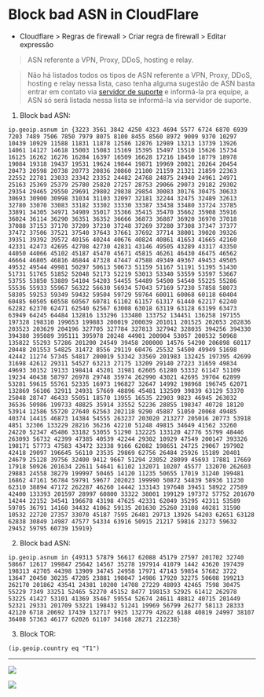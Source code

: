 # Block bad ASN in CloudFlare
- Cloudflare > Regras de firewall > Criar regra de firewall > Editar expressão
> ASN referente a VPN, Proxy, DDoS, hosting e relay.<br>

> Não há listados todos os tipos de ASN referente a VPN, Proxy, DDoS, hosting e relay nessa lista, caso tenha alguma sugestão de ASN basta entrar em contato via [servidor de suporte](https://discord.gg/pAMsAaG) e informá-la pra equipe, a ASN só será listada nessa lista se informá-la via servidor de suporte.
1) Block bad ASN:
```
ip.geoip.asnum in {3223 3561 3842 4250 4323 4694 5577 6724 6870 6939 7203 7489 7506 7850 7979 8075 8100 8455 8560 8972 9009 9370 10297 10439 10929 11588 11831 11878 12586 12876 12989 13213 13739 13926 14061 14127 14618 15003 15083 15169 15395 15497 15510 15626 15734 16125 16262 16276 16284 16397 16509 16628 17216 18450 18779 18978 19084 19318 19437 19531 19624 19844 19871 19969 20021 20264 20454 20473 20598 20738 20773 20836 20860 21100 21159 21321 21859 22363 22552 22781 23033 23342 23352 24482 24768 24875 24940 24961 24971 25163 25369 25379 25780 25820 27257 28753 29066 29073 29182 29302 29354 29465 29550 29691 29802 29838 29854 30083 30176 30475 30633 30693 30900 30998 31034 31103 32097 32181 32244 32475 32489 32613 32780 33070 33083 33182 33302 33330 33387 33438 33480 33724 33785 33891 34305 34971 34989 35017 35366 35415 35470 35662 35908 35916 36024 36114 36290 36351 36352 36666 36873 36887 36920 36970 37018 37088 37153 37170 37209 37230 37248 37269 37280 37308 37347 37377 37472 37506 37521 37540 37643 37661 37692 37714 38001 39020 39326 39351 39392 39572 40156 40244 40676 40824 40861 41653 41665 42160 42331 42473 42695 42708 42730 42831 43146 49505 43289 43317 43350 44050 44066 45102 45187 45470 45671 45815 46261 46430 46475 46562 46664 46805 46816 46844 47328 47447 47588 49349 49367 49453 49505 49532 49544 49981 50297 50613 50673 51159 51167 51191 51395 51430 51731 51765 51852 52048 52173 52219 53013 53340 53559 53597 53667 53755 53850 53889 54104 54203 54455 54489 54500 54540 55225 55286 55536 55933 55967 56322 56630 56934 57043 57169 57230 57858 58073 58305 59253 59349 59432 59504 59729 59764 60011 60068 60118 60404 60485 60505 60558 60567 60781 61102 61157 61317 61440 62217 62240 62282 62370 62471 62540 62567 63008 63018 63119 63128 63199 63473 63949 64245 64484 132816 133296 133480 133752 134451 136258 197155 197328 198310 199653 199883 200019 200039 201011 201525 202053 202836 203523 203629 204196 327705 327784 327813 327942 328035 394256 394330 394380 395089 395111 395978 20248 44901 200904 53057 200532 50968 135822 55293 57286 201200 24549 39458 200000 14576 54290 206898 60117 20448 201553 54825 31472 8556 29119 60476 25532 54500 49949 51698 42442 11274 57345 54817 200019 53342 33569 201983 132425 197395 42699 31698 42612 29311 54527 63213 27175 13209 29140 27223 31659 49834 49693 30152 19133 198414 45201 31981 62605 61280 53332 61147 51109 19234 40438 58797 26978 29748 35974 262990 43021 42695 39704 62899 53281 59615 55761 52335 16973 196827 32647 14992 198968 196745 62071 132869 56106 32911 24931 57669 48896 45481 132509 39839 63129 53370 25048 28747 46433 55051 18570 13955 16535 22903 9823 46945 263032 36536 50986 199733 48825 35914 33552 52236 28855 198347 40728 18120 53914 12586 55720 27640 62563 202118 9290 45887 51050 20068 49485 40374 14415 46873 14384 54555 263237 203020 213277 205016 20773 53918 4851 32306 133229 28216 36236 42210 51248 49815 34649 41562 33260 24220 52347 45486 33182 53055 51290 132225 133120 42776 55799 48446 263093 56732 42399 47385 40539 42244 29302 10929 47549 200147 393326 198171 57773 47583 43472 32338 9166 62082 198651 24725 29067 197902 42418 29097 196645 56110 23535 29869 62756 26484 25926 15189 20401 24679 25128 39756 32400 9412 9667 51294 23052 28099 45693 17881 17669 17918 50926 201634 22611 54641 61102 132071 10207 45577 132070 262603 29883 24558 38279 199997 50465 14120 11235 50655 17019 31240 199481 16862 47161 56784 59791 59677 202023 199990 50872 54839 58936 11230 62310 38894 47172 262287 46260 14442 133143 197648 39451 58922 27589 42400 133393 201597 28997 60800 33322 38001 199129 197372 57752 201670 14244 22152 34541 196678 43198 47625 42331 62049 35295 42311 53589 59705 36791 14160 34432 41062 59135 201630 25260 23108 40281 31590 10532 22720 27357 33070 45187 7595 26481 29713 13926 54203 62651 63128 62838 30849 14987 47577 54334 63916 50915 21217 59816 23273 59632 29452 59795 60739 15919}
```

2) Block bad ASN:
```
ip.geoip.asnum in {49313 57879 56617 62088 45179 27597 201702 32740 58667 12617 199847 25642 14567 35278 197914 41079 1442 43620 197439 198313 42705 44398 13909 34745 24958 17971 47143 59854 57682 3722 13647 20450 30235 47205 23881 198047 14986 17920 32275 50608 199213 262170 201862 43541 24381 10200 14708 27229 48093 42465 7598 30475 55229 7349 33251 52465 52270 45152 8477 198153 52925 61412 262978 53225 41427 53101 41369 35467 59554 52674 24611 48812 40715 201449 52321 29331 201709 53221 198432 51241 19969 56799 26277 58113 28333 42120 6718 20692 17439 132717 9925 132779 42622 6188 40819 24997 38107 36408 57363 46177 62026 61107 34168 28271 212238}
```

3) Block TOR:
```
(ip.geoip.country eq "T1")
```
---
<p><a href="https://github.com/SergioGlorias"><img src="https://img.shields.io/badge/-Contribuição:%20SergioGlorias-000000?style=flat-square&labelColor=000000&logo=Github&logoColor=white&link=https://github.com/SergioGlorias"/></a></p><p><a href="https://github.com/SergioGlorias"><img src="https://img.shields.io/badge/-Contribuição:%20Astin-000000?style=flat-square&labelColor=000000&logo=Github&logoColor=white&link=https://github.com/astindev"/></a></p>
